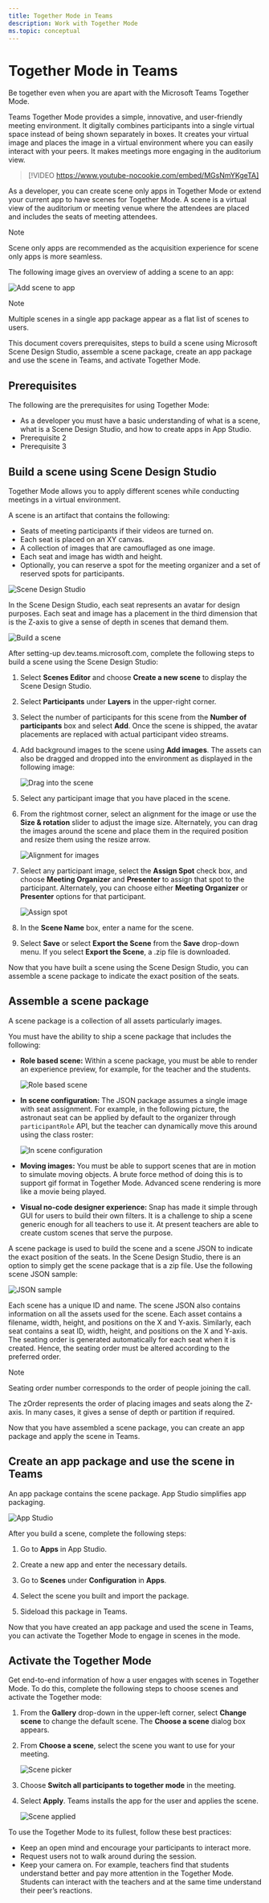 ```yaml
---
title: Together Mode in Teams
description: Work with Together Mode 
ms.topic: conceptual
---
```


# Together Mode in Teams

Be together even when you are apart with the Microsoft Teams Together Mode.

Teams Together Mode provides a simple, innovative, and user-friendly meeting environment. It digitally combines participants into a single virtual space instead of being shown separately in boxes. It creates your virtual image and places the image in a virtual environment where you can easily interact with your peers. It makes meetings more engaging in the auditorium view.

> [!VIDEO https://www.youtube-nocookie.com/embed/MGsNmYKgeTA]

As a developer, you can create scene only apps in Together Mode or extend your current app to have scenes for Together Mode. A scene is a virtual view of the auditorium or meeting venue where the attendees are placed and includes the seats of meeting attendees.

>[!NOTE]
> Scene only apps are recommended as the acquisition experience for scene only apps is more seamless.

The following image gives an overview of adding a scene to an app:

![Add scene to app](../assets/images/apps-in-meetings/scene-added-to-app.png)

>[!NOTE]
> Multiple scenes in a single app package appear as a flat list of scenes to users.

This document covers prerequisites, steps to build a scene using Microsoft Scene Design Studio, assemble a scene package, create an app package and use the scene in Teams, and activate Together Mode.

## Prerequisites

The following are the prerequisites for using Together Mode:

* As a developer you must have a basic understanding of what is a scene, what is a Scene Design Studio, and how to create apps in App Studio.
* Prerequisite 2
* Prerequisite 3

## Build a scene using Scene Design Studio

Together Mode allows you to apply different scenes while conducting meetings in a virtual environment.

A scene is an artifact that contains the following:

* Seats of meeting participants if their videos are turned on.
* Each seat is placed on an XY canvas.
* A collection of images that are camouflaged as one image.
* Each seat and image has width and height.
* Optionally, you can reserve a spot for the meeting organizer and a set of reserved spots for participants.

![Scene Design Studio](../assets/images/apps-in-meetings/scene-design-studio.png)

In the Scene Design Studio, each seat represents an avatar for design purposes. Each seat and image has a placement in the third dimension that is the Z-axis to give a sense of depth in scenes that demand them.

![Build a scene](../assets/images/apps-in-meetings/build-a-scene.png)

After setting-up dev.teams.microsoft.com, complete the following steps to build a scene using the Scene Design Studio:

1. Select **Scenes Editor** and choose **Create a new scene** to display the Scene Design Studio.

2. Select **Participants** under **Layers** in the upper-right corner.

3. Select the number of participants for this scene from the **Number of participants** box and select **Add**. Once the scene is shipped, the avatar placements are replaced with actual participant video streams.

4. Add background images to the scene using **Add images**. The assets can also be dragged and dropped into the environment as displayed in the following image:

    ![Drag into the scene](../assets/images/apps-in-meetings/drag-and-drop-scene.png)

5. Select any participant image that you have placed in the scene.

6. From the rightmost corner, select an alignment for the image or use the **Size & rotation** slider to adjust the image size. Alternately, you can drag the images around the scene and place them in the required position and resize them using the resize arrow.

    ![Alignment for images](../assets/images/apps-in-meetings/image-alignment.png)

7. Select any participant image, select the **Assign Spot** check box, and choose **Meeting Organizer** and **Presenter** to assign that spot to the participant. Alternately, you can choose either **Meeting Organizer** or **Presenter** options for that participant.

    ![Assign spot](../assets/images/apps-in-meetings/assign-spot.png)

8. In the **Scene Name** box, enter a name for the scene.

9. Select **Save** or select **Export the Scene** from the **Save** drop-down menu. If you select **Export the Scene**, a .zip file is downloaded.

Now that you have built a scene using the Scene Design Studio, you can assemble a scene package to indicate the exact position of the seats.

## Assemble a scene package

A scene package is a collection of all assets particularly images.

You must have the ability to ship a scene package that includes the following:

* **Role based scene:** Within a scene package, you must be able to render an experience preview, for example, for the teacher and the students.

    ![Role based scene](../assets/images/apps-in-meetings/role-based-scene.png)

* **In scene configuration:** The JSON package assumes a single image with seat assignment. For example, in the following picture, the astronaut seat can be applied by default to the organizer through `participantRole` API, but the teacher can dynamically move this around using the class roster:

    ![In scene configuration](../assets/images/apps-in-meetings/in-scene-configuration.png)

* **Moving images:** You must be able to support scenes that are in motion to simulate moving objects. A brute force method of doing this is to support gif format in Together Mode. Advanced scene rendering is more like a movie being played.

* **Visual no-code designer experience:** Snap has made it simple through GUI for users to build their own filters. It is a challenge to ship a scene generic enough for all teachers to use it. At present teachers are able to create custom scenes that serve the purpose.

A scene package is used to build the scene and a scene JSON to indicate the exact position of the seats. In the Scene Design Studio, there is an option to simply get the scene package that is a zip file.
Use the following scene JSON sample:

![JSON sample](../assets/images/apps-in-meetings/json-sample.png)

Each scene has a unique ID and name. The scene JSON also contains information on all the assets used for the scene. Each asset contains a filename, width, height, and positions on the X and Y-axis. Similarly, each seat contains a seat ID, width, height, and positions on the X and Y-axis. The seating order is generated automatically for each seat when it is created. Hence, the seating order must be altered according to the preferred order.

>[!NOTE]
> Seating order number corresponds to the order of people joining the call.

The zOrder represents the order of placing images and seats along the Z-axis. In many cases, it gives a sense of depth or partition if required.

Now that you have assembled a scene package, you can create an app package and apply the scene in Teams.

## Create an app package and use the scene in Teams

An app package contains the scene package. App Studio simplifies app packaging.

![App Studio](../assets/images/apps-in-meetings/app-studio.png)

After you build a scene, complete the following steps:

1. Go to **Apps** in App Studio.

2. Create a new app and enter the necessary details.

3. Go to **Scenes** under **Configuration** in **Apps**.

4. Select the scene you built and import the package.

5. Sideload this package in Teams.

Now that you have created an app package and used the scene in Teams, you can activate the Together Mode to engage in scenes in the mode.

## Activate the Together Mode

Get end-to-end information of how a user engages with scenes in Together Mode. To do this, complete the following steps to choose scenes and activate the Together mode:

1. From the **Gallery** drop-down in the upper-left corner, select **Change scene** to change the default scene. The **Choose a scene** dialog box appears.

2. From **Choose a scene**, select the scene you want to use for your meeting.

    ![Scene picker](../assets/images/apps-in-meetings/scene-picker.png)

3. Choose **Switch all participants to together mode** in the meeting.

4. Select **Apply**. Teams installs the app for the user and applies the scene.

    ![Scene applied](../assets/images/apps-in-meetings/scene-applied.png)

To use the Together Mode to its fullest, follow these best practices:

* Keep an open mind and encourage your participants to interact more.
* Request users not to walk around during the session.
* Keep your camera on. For example, teachers find that students understand better and pay more attention in the Together Mode. Students can interact with the teachers and at the same time understand their peer’s reactions.
